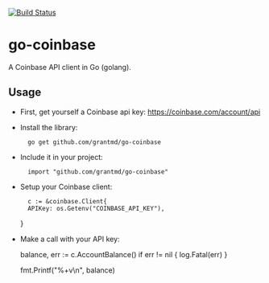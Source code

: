 [![Build Status](https://travis-ci.org/grantmd/go-coinbase.png?branch=master)](https://travis-ci.org/grantmd/go-coinbase)

go-coinbase
=======

A Coinbase API client in Go (golang).

Usage
-----

* First, get yourself a Coinbase api key: https://coinbase.com/account/api

* Install the library:

        go get github.com/grantmd/go-coinbase

* Include it in your project:

        import "github.com/grantmd/go-coinbase"

* Setup your Coinbase client:

        c := &coinbase.Client{
		APIKey: os.Getenv("COINBASE_API_KEY"),
	}

* Make a call with your API key:

	balance, err := c.AccountBalance()
	if err != nil {
		log.Fatal(err)
	}

	fmt.Printf("%+v\n", balance)
